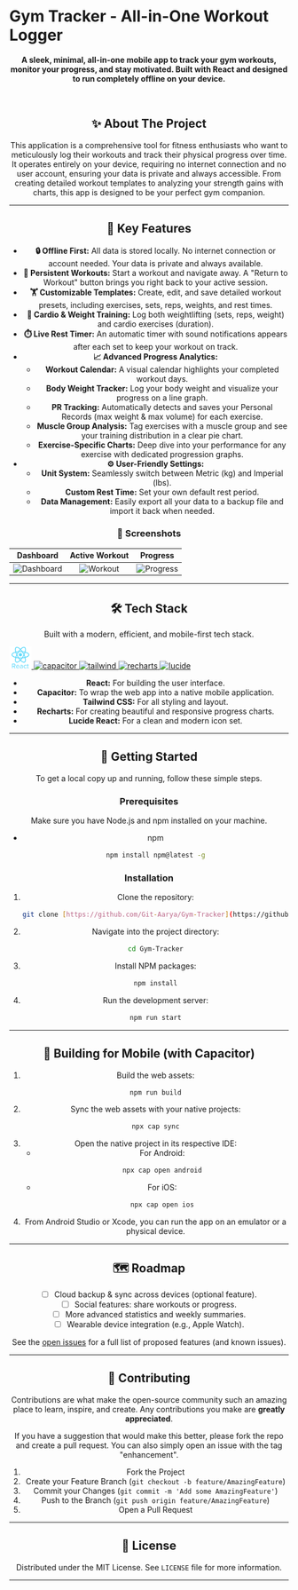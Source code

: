 # Gym Tracker - All-in-One Workout Logger

<div align="center">

**A sleek, minimal, all-in-one mobile app to track your gym workouts, monitor your progress, and stay motivated. Built with React and designed to run completely offline on your device.**

<br>


## ✨ About The Project

This application is a comprehensive tool for fitness enthusiasts who want to meticulously log their workouts and track their physical progress over time. It operates entirely on your device, requiring no internet connection and no user account, ensuring your data is private and always accessible. From creating detailed workout templates to analyzing your strength gains with charts, this app is designed to be your perfect gym companion.

---

## 🚀 Key Features

* **🔒 Offline First:** All data is stored locally. No internet connection or account needed. Your data is private and always available.
* **🔄 Persistent Workouts:** Start a workout and navigate away. A "Return to Workout" button brings you right back to your active session.
* **🏋️ Customizable Templates:** Create, edit, and save detailed workout presets, including exercises, sets, reps, weights, and rest times.
* **🏃 Cardio & Weight Training:** Log both weightlifting (sets, reps, weight) and cardio exercises (duration).
* **⏱️ Live Rest Timer:** An automatic timer with sound notifications appears after each set to keep your workout on track.
* **📈 Advanced Progress Analytics:**
    * **Workout Calendar:** A visual calendar highlights your completed workout days.
    * **Body Weight Tracker:** Log your body weight and visualize your progress on a line graph.
    * **PR Tracking:** Automatically detects and saves your Personal Records (max weight & max volume) for each exercise.
    * **Muscle Group Analysis:** Tag exercises with a muscle group and see your training distribution in a clear pie chart.
    * **Exercise-Specific Charts:** Deep dive into your performance for any exercise with dedicated progression graphs.
* **⚙️ User-Friendly Settings:**
    * **Unit System:** Seamlessly switch between Metric (kg) and Imperial (lbs).
    * **Custom Rest Time:** Set your own default rest period.
    * **Data Management:** Easily export all your data to a backup file and import it back when needed.

### 📸 Screenshots

<!-- IMPORTANT: Replace these placeholder images with actual screenshots of your app. -->
| Dashboard | Active Workout | Progress |
| :---: | :---: | :---: |
| <img src="https://via.placeholder.com/300x600.png?text=Dashboard+Screen" alt="Dashboard" width="200"/> | <img src="https://via.placeholder.com/300x600.png?text=Active+Workout" alt="Workout" width="200"/> | <img src="https://via.placeholder.com/300x600.png?text=Progress+Charts" alt="Progress" width="200"/> |

---

## 🛠️ Tech Stack

Built with a modern, efficient, and mobile-first tech stack.

<!-- You can find more icons at https://skillicons.dev/ -->
<p align="left">
  <a href="https://reactjs.org/" target="_blank" rel="noreferrer"> <img src="https://raw.githubusercontent.com/devicons/devicon/master/icons/react/react-original-wordmark.svg" alt="react" width="40" height="40"/> </a>
  <a href="https://capacitorjs.com/" target="_blank" rel="noreferrer"> <img src="https://raw.githubusercontent.com/capacitor-community/awesome-capacitor/main/logo.svg" alt="capacitor" width="40" height="40"/> </a>
  <a href="https://tailwindcss.com/" target="_blank" rel="noreferrer"> <img src="https://www.vectorlogo.zone/logos/tailwindcss/tailwindcss-icon.svg" alt="tailwind" width="40" height="40"/> </a>
  <a href="https://recharts.org/" target="_blank" rel="noreferrer"> <img src="https://recharts.org/assets/images/logo.png" alt="recharts" width="40" height="40"/> </a>
  <a href="https://lucide.dev/" target="_blank" rel="noreferrer"> <img src="https://lucide.dev/logo.light.svg" alt="lucide" width="40" height="40"/> </a>
</p>

* **React:** For building the user interface.
* **Capacitor:** To wrap the web app into a native mobile application.
* **Tailwind CSS:** For all styling and layout.
* **Recharts:** For creating beautiful and responsive progress charts.
* **Lucide React:** For a clean and modern icon set.

---

## 🏁 Getting Started

To get a local copy up and running, follow these simple steps.

### Prerequisites

Make sure you have Node.js and npm installed on your machine.
* npm
    ```sh
    npm install npm@latest -g
    ```

### Installation

1.  Clone the repository:
    ```bash
    git clone [https://github.com/Git-Aarya/Gym-Tracker](https://github.com/Git-Aarya/Gym-Tracker)
    ```
2.  Navigate into the project directory:
    ```bash
    cd Gym-Tracker
    ```
3.  Install NPM packages:
    ```bash
    npm install
    ```
4.  Run the development server:
    ```bash
    npm run start
    ```

---

## 📱 Building for Mobile (with Capacitor)

1.  Build the web assets:
    ```bash
    npm run build
    ```
2.  Sync the web assets with your native projects:
    ```bash
    npx cap sync
    ```
3.  Open the native project in its respective IDE:
    * For Android:
        ```bash
        npx cap open android
        ```
    * For iOS:
        ```bash
        npx cap open ios
        ```
4.  From Android Studio or Xcode, you can run the app on an emulator or a physical device.

---

## 🗺️ Roadmap

-   [ ] Cloud backup & sync across devices (optional feature).
-   [ ] Social features: share workouts or progress.
-   [ ] More advanced statistics and weekly summaries.
-   [ ] Wearable device integration (e.g., Apple Watch).

See the [open issues](https://github.com/Git-Aarya/Gym-Tracker/issues) for a full list of proposed features (and known issues).

---

## 🤝 Contributing

Contributions are what make the open-source community such an amazing place to learn, inspire, and create. Any contributions you make are **greatly appreciated**.

If you have a suggestion that would make this better, please fork the repo and create a pull request. You can also simply open an issue with the tag "enhancement".

1.  Fork the Project
2.  Create your Feature Branch (`git checkout -b feature/AmazingFeature`)
3.  Commit your Changes (`git commit -m 'Add some AmazingFeature'`)
4.  Push to the Branch (`git push origin feature/AmazingFeature`)
5.  Open a Pull Request

---

## 📜 License

Distributed under the MIT License. See `LICENSE` file for more information.

---
